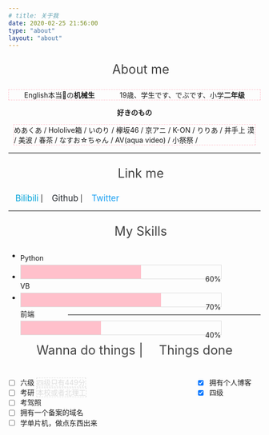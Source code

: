 ```yaml
---
# title: 关于我
date: 2020-02-25 21:56:00
type: "about"
layout: "about"
---
```


<link rel="stylesheet" href="font-awesome/css/font-awesome.min.css">

<!-- 关于我 -->

<p style="color: #414141; text-align: center; font-size: 25px;"><i class="fa fa-user" aria-hidden="true"></i>&emsp;About me</p>

<!-- <hr style="border-top: 1px solid #DDDDDD;"> 分割线 -->
<div style="">

<!-- <img src="https://raw.githubusercontent.com/yq010105/Blog_images/master/img/avatar.jpeg" style="display: inline-block; witdh: 150px; height: 150px;"> -->

<!-- <div style="float: right; padding-right: 180px; padding-top: 80px; font-size: 17px;"><p style="display: inline;background-color:pink;">English本当🔨の<b>机械生</b> <br> 19歳、学生です、でぶです</p></div> -->

<div><p style="text-align: center; border: 1px dashed pink;">English本当🔨の<b>机械生</b> &emsp;&emsp;&emsp; 19歳、学生です、でぶです、小学<b>二年级</b></p></div>
<div>

<!-- <p style="display: inline; font-size: 17px;"></p> -->

</div>

<p style="text-align: center; font-weight: bold;">好きのもの</p>

<div style="display: inline-block; margin: 0 10px; border: 1px dashed pink;">めあくあ / Hololive箱 / いのり / 欅坂46 / 京アニ / K-ON / りりあ / 井手上 漠 / 美波 / 春茶 / なすお☆ちゃん / AV(aqua video) / 小祭祭 /</div>

<hr style="border-top: 1px solid #DDDDDD;">

<!-- 我的一些链接 -->

<p style="color: #414141; text-align: center; font-size: 25px;"><i class="fa fa-link aria-hidden="true"></i>&emsp;Link me</p>

<i class="fa fa-star" aria-hidden="true"></i>&emsp;<a href="https://space.bilibili.com/168705417" style="text-decoration: none; color: #00A2D8; font-size: 17px" onmouseover="this.style.color='#7CCCE7'" onmouseout="this.style.color='#00A2D8'">Bilibili</a> | <i class="fa fa-github" aria-hidden="true"></i>&emsp;<a href="https://github.com/yq010105" style="text-decoration: none; color: #252A2F; font-size: 17px;" onmouseover="this.style.color='#6F7276'" onmouseout="this.style.color='#252A2F'">Github</a> | <i class="fa fa-twitter" aria-hidden="true"></i>&emsp;<a href="https://twitter.com/satoru43886693" style="text-decoration: none; color: #1DA1F2; font-size: 17px; " onmouseover="this.style.color='#71C5ED'" onmouseout="this.style.color='#1DA1F2'">Twitter</a>


<!-- onmouseover="this.style.color='#71C5ED'" onmouseout="this.style.color='#1DA1F2'" -->

<hr style="border-top: 1px solid #DDDDDD;">

<!-- 我的技能 -->

<p style="color: #414141; text-align: center; font-size: 25px;"><i class="fa fa-magic" aria-hidden="true"></i>&emsp;My Skills</p>

- <div><div style="float: left; width: 80px; padding-right: 15px; line-height: 27px">Python</div> <div style="float: left; width: 400px; height: 27px; border: 1px solid #ddd;"><div style="float: left; background-color: pink; height: 27px; width: 60%"></div><p style="float: right; line-height: 27px">60%</p></div></div>

- <div><div style="float: left; width: 80px; padding-right: 15px; line-height: 27px">VB</div> <div style="float: left; width: 400px; height: 27px; border: 1px solid #ddd;"><div style="float: left; background-color: pink; height: 27px; width: 70%"></div><p style="float: right; line-height: 27px">70%</p></div></div>

- <div><div style="float: left; width: 80px; padding-right: 15px; line-height: 27px">前端</div> <div style="float: left; width: 400px; height: 27px; border: 1px solid #ddd;"><div style="float: left; background-color: pink; height: 27px; width: 40%"></div><p style="float: right; line-height: 27px">40%</p></div></div>

<hr style="border-top: 1px solid #DDDDDD;">

<!-- 我想做的一些事情 -->

<p style="color: #414141; text-align: center; font-size: 25px;"><i class="fa fa-circle-o" aria-hidden="true"></i>&emsp;Wanna do things | <i class="fa fa-dot-circle-o" aria-hidden="true"></i>&emsp;Things done</p>

<div style="float: left;">

- [ ] 六级 <p style="display: inline; border: 1px dashed #ddd; color: #ddd">四级只有449分</p>
- [ ] 考研 <p style="display: inline; border: 1px dashed #ddd; color: #ddd">本校或者北理工</p>
- [ ] 考驾照
- [ ] 拥有一个备案的域名
- [ ] 学单片机，做点东西出来

</div>

<div style="float: left; padding-left: 200px">

- [x] 拥有个人博客
- [x] 四级

</div>
